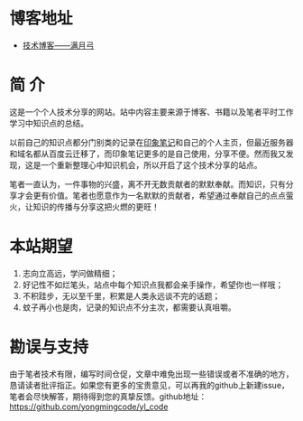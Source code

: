 # 博客地址
- [技术博客——满月弓](https://yongmingcode.github.io/yl_code/ "满月弓")


# 简 介

这是一个个人技术分享的网站。站中内容主要来源于博客、书籍以及笔者平时工作学习中知识点的总结。

以前自己的知识点都分门别类的记录在[印象笔记](https://www.yinxiang.com/ "印象笔记")和自己的个人主页，但最近服务器和域名都从百度云迁移了，而印象笔记更多的是自己使用，分享不便。然而我又发现，这是一个重新整理心中知识机会，所以开启了这个技术分享的站点。

笔者一直认为，一件事物的兴盛，离不开无数贡献者的默默奉献。而知识，只有分享才会更有价值。笔者也愿意作为一名默默的贡献者，希望通过奉献自己的点点萤火，让知识的传播与分享这把火燃的更旺！

# 本站期望
1. 志向立高远，学问做精细；
2. 好记性不如烂笔头，站点中每个知识点我都会亲手操作，希望你也一样哦；
3. 不积跬步，无以至千里，积累是人类永远谈不完的话题；
4. 蚊子再小也是肉，记录的知识点不分主次，都需要认真咀嚼。

# 勘误与支持 

由于笔者技术有限，编写时间仓促，文章中难免出现一些错误或者不准确的地方，恳请读者批评指正。如果您有更多的宝贵意见，可以再我的github上新建issue，笔者会尽快解答，期待得到您的真挚反馈。github地址：
https://github.com/yongmingcode/yl_code

